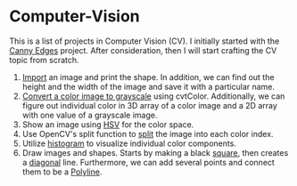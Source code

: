 # Computer-Vision
This is a list of projects in Computer Vision (CV).
I initially started with the [Canny Edges](canny2.py) project.
After consideration, then I will start crafting the CV topic from scratch.
1. [Import](import_image.py) an image and print the shape. In addition, we can find out the height and the width of the image and save it with a particular name.
2. [Convert a color image to grayscale](grayscale.py) using cvtColor. Additionally, we can figure out individual color in 3D array of a color image and a 2D array with one value of a grayscale image.
3. Show an image using [HSV](hsv.py) for the color space.
4. Use  OpenCV's split function to [split](split.py) the image into each color index.
5. Utilize [histogram](histogram.py) to visualize individual color components.
6. Draw images and shapes. Starts by making a black [square](drawing-shape.py), then creates a [diagonal](draw-line.py) line. Furthermore, we can add several points and connect them to be a [Polyline](polylines.py).

